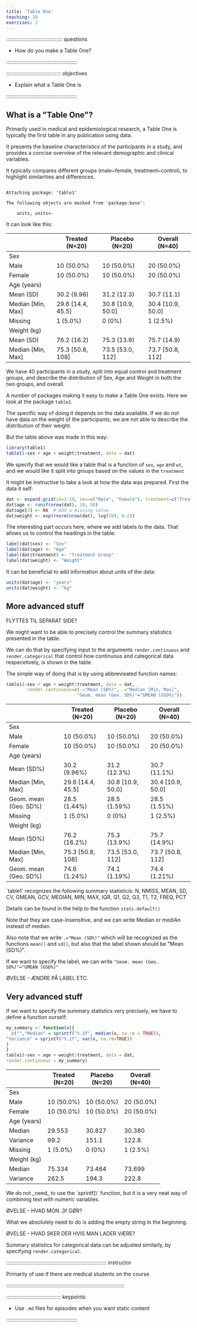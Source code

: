 ```yaml
---
title: 'Table One'
teaching: 10
exercises: 2
---
```


:::::::::::::::::::::::::::::::::::::: questions 

- How do you make a Table One?

::::::::::::::::::::::::::::::::::::::::::::::::

::::::::::::::::::::::::::::::::::::: objectives

- Explain what a Table One is

::::::::::::::::::::::::::::::::::::::::::::::::

## What is a "Table One"?

Primarily used in medical and epidemiological research,
a Table One is typically the first table in any publication
using data.

It presents the baseline characteristics of the participants
in a study, and provides a concise overview of the relevant
demographic and clinical variables. 

It typically compares different groups (male~female, treatment~control), to highlight similarities and differences.



``` output

Attaching package: 'table1'
```

``` output
The following objects are masked from 'package:base':

    units, units<-
```

It can look like this:
<!--html_preserve--><div class="Rtable1"><table class="Rtable1">
<thead>
<tr>
<th class='rowlabel firstrow lastrow'></th>
<th class='firstrow lastrow'><span class='stratlabel'>Treated<br><span class='stratn'>(N=20)</span></span></th>
<th class='firstrow lastrow'><span class='stratlabel'>Placebo<br><span class='stratn'>(N=20)</span></span></th>
<th class='firstrow lastrow'><span class='stratlabel'>Overall<br><span class='stratn'>(N=40)</span></span></th>
</tr>
</thead>
<tbody>
<tr>
<td class='rowlabel firstrow'>Sex</td>
<td class='firstrow'></td>
<td class='firstrow'></td>
<td class='firstrow'></td>
</tr>
<tr>
<td class='rowlabel'>Male</td>
<td>10 (50.0%)</td>
<td>10 (50.0%)</td>
<td>20 (50.0%)</td>
</tr>
<tr>
<td class='rowlabel lastrow'>Female</td>
<td class='lastrow'>10 (50.0%)</td>
<td class='lastrow'>10 (50.0%)</td>
<td class='lastrow'>20 (50.0%)</td>
</tr>
<tr>
<td class='rowlabel firstrow'>Age (years)</td>
<td class='firstrow'></td>
<td class='firstrow'></td>
<td class='firstrow'></td>
</tr>
<tr>
<td class='rowlabel'>Mean (SD)</td>
<td>30.2 (9.96)</td>
<td>31.2 (12.3)</td>
<td>30.7 (11.1)</td>
</tr>
<tr>
<td class='rowlabel'>Median [Min, Max]</td>
<td>29.6 [14.4, 45.5]</td>
<td>30.8 [10.9, 50.0]</td>
<td>30.4 [10.9, 50.0]</td>
</tr>
<tr>
<td class='rowlabel lastrow'>Missing</td>
<td class='lastrow'>1 (5.0%)</td>
<td class='lastrow'>0 (0%)</td>
<td class='lastrow'>1 (2.5%)</td>
</tr>
<tr>
<td class='rowlabel firstrow'>Weight (kg)</td>
<td class='firstrow'></td>
<td class='firstrow'></td>
<td class='firstrow'></td>
</tr>
<tr>
<td class='rowlabel'>Mean (SD)</td>
<td>76.2 (16.2)</td>
<td>75.3 (13.9)</td>
<td>75.7 (14.9)</td>
</tr>
<tr>
<td class='rowlabel lastrow'>Median [Min, Max]</td>
<td class='lastrow'>75.3 [50.8, 108]</td>
<td class='lastrow'>73.5 [53.0, 112]</td>
<td class='lastrow'>73.7 [50.8, 112]</td>
</tr>
</tbody>
</table>
</div><!--/html_preserve-->
We have 40 participants in a study, split into equal control and treatment groups,
and describe the distribution of Sex, Age and Weight in both the two groups, and overall.

A number of packages making it easy to make a Table One exists. Here we look
at the package `table1`.

The specific way of doing it depends on the data available. If we do not have
data on the weight of the participants, we are not able to describe the distribution
of their weight.

But the table above was made in this way:


``` r
library(table1)
table1(~sex + age + weight|treatment, data = dat)
```
We specify that we would like a table that is a function of `sex`, `age` and
`wt`, and we would like it split into groups based on the values in the `treatment`

It might be instructive to take a look at how the data was prepared.
First the data it self:

``` r
dat <- expand.grid(id=1:10, sex=c("Male", "Female"), treatment=c("Treated", "Placebo"))
dat$age <- runif(nrow(dat), 10, 50)
dat$age[3] <- NA  # Add a missing value
dat$weight <- exp(rnorm(nrow(dat), log(70), 0.2))
```

The interesting part occurs here, where we add labels to the data. That
allows us to control the headings in the table:

``` r
label(dat$sex) <- "Sex"
label(dat$age) <- "Age"
label(dat$treatment) <- "Treatment Group"
label(dat$weight) <- "Weight"
```

It can be beneficial to add information about units of the data:

``` r
units(dat$age) <- "years"
units(dat$weight) <- "kg"
```


## More advanced stuff

FLYTTES TIL SEPARAT SIDE?

We might want to be able to precisely control the summary
statistics presented in the table. 

We can do that by specifying input to the arguments
`render.continuous` and `render.categorical` that
control how continuous and categorical data respecetively,
is shown in the table.

The simple way of doing that is by using abbrevieated
function names:


``` r
table1(~sex + age + weight|treatment, data = dat,
        render.continuous=c(.="Mean (SD%)", .="Median [Min, Max]",
                           "Geom. mean (Geo. SD%)"="GMEAN (GSD%)"))
```

<!--html_preserve--><div class="Rtable1"><table class="Rtable1">
<thead>
<tr>
<th class='rowlabel firstrow lastrow'></th>
<th class='firstrow lastrow'><span class='stratlabel'>Treated<br><span class='stratn'>(N=20)</span></span></th>
<th class='firstrow lastrow'><span class='stratlabel'>Placebo<br><span class='stratn'>(N=20)</span></span></th>
<th class='firstrow lastrow'><span class='stratlabel'>Overall<br><span class='stratn'>(N=40)</span></span></th>
</tr>
</thead>
<tbody>
<tr>
<td class='rowlabel firstrow'>Sex</td>
<td class='firstrow'></td>
<td class='firstrow'></td>
<td class='firstrow'></td>
</tr>
<tr>
<td class='rowlabel'>Male</td>
<td>10 (50.0%)</td>
<td>10 (50.0%)</td>
<td>20 (50.0%)</td>
</tr>
<tr>
<td class='rowlabel lastrow'>Female</td>
<td class='lastrow'>10 (50.0%)</td>
<td class='lastrow'>10 (50.0%)</td>
<td class='lastrow'>20 (50.0%)</td>
</tr>
<tr>
<td class='rowlabel firstrow'>Age (years)</td>
<td class='firstrow'></td>
<td class='firstrow'></td>
<td class='firstrow'></td>
</tr>
<tr>
<td class='rowlabel'>Mean (SD%)</td>
<td>30.2 (9.96%)</td>
<td>31.2 (12.3%)</td>
<td>30.7 (11.1%)</td>
</tr>
<tr>
<td class='rowlabel'>Median [Min, Max]</td>
<td>29.6 [14.4, 45.5]</td>
<td>30.8 [10.9, 50.0]</td>
<td>30.4 [10.9, 50.0]</td>
</tr>
<tr>
<td class='rowlabel'>Geom. mean (Geo. SD%)</td>
<td>28.5 (1.44%)</td>
<td>28.5 (1.59%)</td>
<td>28.5 (1.51%)</td>
</tr>
<tr>
<td class='rowlabel lastrow'>Missing</td>
<td class='lastrow'>1 (5.0%)</td>
<td class='lastrow'>0 (0%)</td>
<td class='lastrow'>1 (2.5%)</td>
</tr>
<tr>
<td class='rowlabel firstrow'>Weight (kg)</td>
<td class='firstrow'></td>
<td class='firstrow'></td>
<td class='firstrow'></td>
</tr>
<tr>
<td class='rowlabel'>Mean (SD%)</td>
<td>76.2 (16.2%)</td>
<td>75.3 (13.9%)</td>
<td>75.7 (14.9%)</td>
</tr>
<tr>
<td class='rowlabel'>Median [Min, Max]</td>
<td>75.3 [50.8, 108]</td>
<td>73.5 [53.0, 112]</td>
<td>73.7 [50.8, 112]</td>
</tr>
<tr>
<td class='rowlabel lastrow'>Geom. mean (Geo. SD%)</td>
<td class='lastrow'>74.6 (1.24%)</td>
<td class='lastrow'>74.1 (1.19%)</td>
<td class='lastrow'>74.4 (1.21%)</td>
</tr>
</tbody>
</table>
</div><!--/html_preserve-->
`table1` recognizes the following summary statisticis:
N, NMISS, MEAN, SD, CV, GMEAN, GCV, MEDIAN, MIN, MAX, IQR, 
Q1, Q2, Q3, T1, T2, FREQ, PCT

Details can be found in the help to the function `stats.default()` 

Note that they are case-insensitive, and we can write Median or mediAn instead
of median. 

Also note that we write `.="Mean (SD%)"` which will be recognized
as the functions `mean()` and `sd()`, but also that the label shown should be
"Mean (SD%)".

If we want to specify the label, we can write `"Geom. mean (Geo. SD%)"="GMEAN (GSD%)"`

ØVELSE - ÆNDRE PÅ LABEL ETC.

## Very advanced stuff

If we want to specify the summary statistics very precisely, we have to 
define a function ourself:


``` r
my_summary <- function(x){
  c("","Median" = sprintf("%.3f", median(x, na.rm = TRUE)),
"Variance" = sprintf("%.1f", var(x, na.rm=TRUE))
)
}
table1(~sex + age + weight|treatment, data = dat,
render.continuous = my_summary)
```

<!--html_preserve--><div class="Rtable1"><table class="Rtable1">
<thead>
<tr>
<th class='rowlabel firstrow lastrow'></th>
<th class='firstrow lastrow'><span class='stratlabel'>Treated<br><span class='stratn'>(N=20)</span></span></th>
<th class='firstrow lastrow'><span class='stratlabel'>Placebo<br><span class='stratn'>(N=20)</span></span></th>
<th class='firstrow lastrow'><span class='stratlabel'>Overall<br><span class='stratn'>(N=40)</span></span></th>
</tr>
</thead>
<tbody>
<tr>
<td class='rowlabel firstrow'>Sex</td>
<td class='firstrow'></td>
<td class='firstrow'></td>
<td class='firstrow'></td>
</tr>
<tr>
<td class='rowlabel'>Male</td>
<td>10 (50.0%)</td>
<td>10 (50.0%)</td>
<td>20 (50.0%)</td>
</tr>
<tr>
<td class='rowlabel lastrow'>Female</td>
<td class='lastrow'>10 (50.0%)</td>
<td class='lastrow'>10 (50.0%)</td>
<td class='lastrow'>20 (50.0%)</td>
</tr>
<tr>
<td class='rowlabel firstrow'>Age (years)</td>
<td class='firstrow'></td>
<td class='firstrow'></td>
<td class='firstrow'></td>
</tr>
<tr>
<td class='rowlabel'>Median</td>
<td>29.553</td>
<td>30.827</td>
<td>30.380</td>
</tr>
<tr>
<td class='rowlabel'>Variance</td>
<td>99.2</td>
<td>151.1</td>
<td>122.8</td>
</tr>
<tr>
<td class='rowlabel lastrow'>Missing</td>
<td class='lastrow'>1 (5.0%)</td>
<td class='lastrow'>0 (0%)</td>
<td class='lastrow'>1 (2.5%)</td>
</tr>
<tr>
<td class='rowlabel firstrow'>Weight (kg)</td>
<td class='firstrow'></td>
<td class='firstrow'></td>
<td class='firstrow'></td>
</tr>
<tr>
<td class='rowlabel'>Median</td>
<td>75.334</td>
<td>73.464</td>
<td>73.699</td>
</tr>
<tr>
<td class='rowlabel lastrow'>Variance</td>
<td class='lastrow'>262.5</td>
<td class='lastrow'>194.3</td>
<td class='lastrow'>222.8</td>
</tr>
</tbody>
</table>
</div><!--/html_preserve-->
We do not _need_ to use the `sprintf()` function, but it is a very neat way of 
combining text with numeric variables. 

ØVELSE - HVAD MON .3f GØR?

What we absolutely need to do is adding the empty string in the beginning.

ØVELSE -  HVAD SKER DER HVIS MAN LADER VÆRE?


Summary statistics for categorical data can be adjusted similarly, by specifying
`render.categorical`.


:::::::::::::::::::::::::::::::::::::::::::::::::::::::::::::::::::: instructor

Primarily of use if there are medical students on the course

::::::::::::::::::::::::::::::::::::::::::::::::::::::::::::::::::::::::::::::::


::::::::::::::::::::::::::::::::::::: keypoints 

- Use `.md` files for episodes when you want static content

::::::::::::::::::::::::::::::::::::::::::::::::

